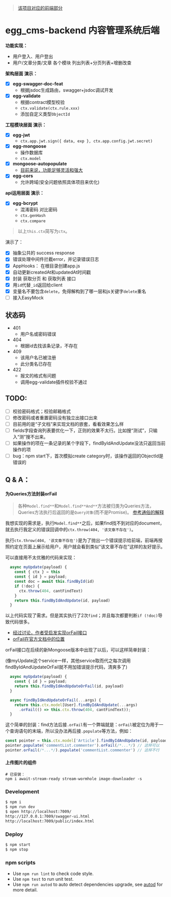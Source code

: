 > [该项目对应的前端部分](https://github.com/AlexZhong22c/umi_cms-frontend)

# egg_cms-backend 内容管理系统后端

**功能实现：**

- 用户登入、用户登出
- 用户/文章分类/文章 各个模块 列出列表+分页列表+增删改查

**架构层面 演示：**

- [x] **egg-swagger-doc-feat**
  - 根据jsdoc生成路由，swagger+jsdoc调试开发
- [x] **egg-validate**
  - 根据contract模型校验
  - `ctx.validate(ctx.rule.xxx)`
  - 添加自定义类型`ObjectId`

**工程模块层面 演示：**

- [x] **egg-jwt**
  - `ctx.app.jwt.sign({ data, exp }, ctx.app.config.jwt.secret)`
- [x] **egg-mongoose**
  - 操作数据库
  - `ctx.model`
- [x] **mongoose-autopopulate**
  -  [目前来说，功能足够灵活和强大](https://plugins.mongoosejs.io/plugins/autopopulate)
- [x] **egg-cors**
  - 允许跨域(安全问题依照具体项目来优化)

**api运用层面 演示：**

- [x] **egg-bcrypt**
  - 混淆密码 对比密码
  - `ctx.genHash`
  - `ctx.compare`

> 以上`this.ctx`简写为`ctx`。

演示了：

- [x] 抽象公共的 success response
- [x] 错误处理中间件拦截error，并记录错误日志
- [x] AppHooks： 在根目录创建app.js
- [x] 自动更新createdAt和updatedAt时间戳
- [x] 封装 获取分页 和 获取列表 接口
- [x] 用`id`代替`_id`返回给client
- [x] 变量名不要包含`delete`，免得解构到了哪一层和js关键字`delete`重名
- [ ] 接入EasyMock

## 状态码

- 401
  - 用户名或密码错误
- 404
  - 根据id去找该条记录，不存在
- 409
  - 该用户名已被注册
  - 此分类名已存在
- 422
  - 报文的格式有问题
  - 调用egg-validate插件校验不通过

## TODO:

- [ ] 校验密码格式；校验邮箱格式
- [ ] 修改密码或者重置密码没有独立出接口出来
- [ ] 目前用的是“子文档”来实现文档的嵌套，看看效果怎么样
- [ ] fields字段查询列表要优化一下，正则的效果不太行。比如搜“测试”，只输入“测”搜不出来。
- [ ] 如果操作的项在一条记录的某个字段下，findByIdAndUpdate没法只返回当前操作的项
- [ ] bug：npm start下，首次模拟create category时，该操作返回的ObjectId是错误的

## Q & A：

#### 为Queries方法封装orFail

> 各种`Model.find**`和`Model.find**And**`方法被归类为Queries方法，Queries方法执行后返回的是`Query对象`(而不是Promise)。 [参考通俗的解释](https://itbilu.com/nodejs/npm/Hyn15of14.html)

我想实现的需求是，执行`Model.find**`之后，如果find找不到对应的document，就去执行我定义的错误回调中的`ctx.throw(404, '该文章不存在')`。

执行`ctx.throw(404, '该文章不存在')`是为了抛出一个错误提示给前端，前端再按照约定在页面上展示给用户，用户就会看到类似“该文章不存在”这样的友好提示。

可以直接用不太优雅的代码来实现：

```js
  async myUpdate(payload) {
    const { ctx } = this
    const { id } = payload;
    const doc = await this.findById(id)
    if (!doc) {
      ctx.throw(404, cantFindText)
    }
    return this.findByIdAndUpdate(id, payload)
  }
```

以上代码实现了需求。但是其实执行了2次`find`；并且每次都要判断`if (!doc)`导致代码很多。

- [经过讨论，作者受启发实现orFail接口](https://github.com/Automattic/mongoose/issues/3298)
- [orFail在官方文档中的位置](https://mongoosejs.com/docs/api.html#query_Query-orFail)

orFail接口在后续的新Mongoose版本中出现了以后，可以这样简单封装：

(像myUpdate这个service一样，其他service取而代之每次调用findByIdAndUpdateOrFail就不用加错误提示代码，清爽多了)

```js
  async myUpdate(payload) {
    const { id } = payload;
    return this.findByIdAndUpdateOrFail(id, payload)
  }

  async findByIdAndUpdateOrFail(...args) {
    return this.ctx.model[User].findByIdAndUpdate(...args)
      .orFail(() => this.ctx.throw(404, cantFindText));
  }
```

这个简单的封装：find方法后接`.orFail`有一个弊端就是：`orFail`被定位为用于一个查询语句的末端，所以没办法再后接`.populate`等方法，例如：

```js
const pointer = this.ctx.model['Article'].findByIdAndUpdate(id, payload);
pointer.populate('commentList.commenter').orFail(/*...*/) // 这样可以
pointer.orFail(/*...*/).populate('commentList.commenter') // 这样不行
```

#### 上传图片的组件

```shell
# 已安装：
npm i await-stream-ready stream-wormhole image-downloader -s
```

### Development

```bash
$ npm i
$ npm run dev
$ open http://localhost:7009/
http://127.0.0.1:7009/swagger-ui.html
http://localhost:7009/public/index.html
```

### Deploy

```bash
$ npm start
$ npm stop
```

### npm scripts

- Use `npm run lint` to check code style.
- Use `npm test` to run unit test.
- Use `npm run autod` to auto detect dependencies upgrade, see [autod](https://www.npmjs.com/package/autod) for more detail.
